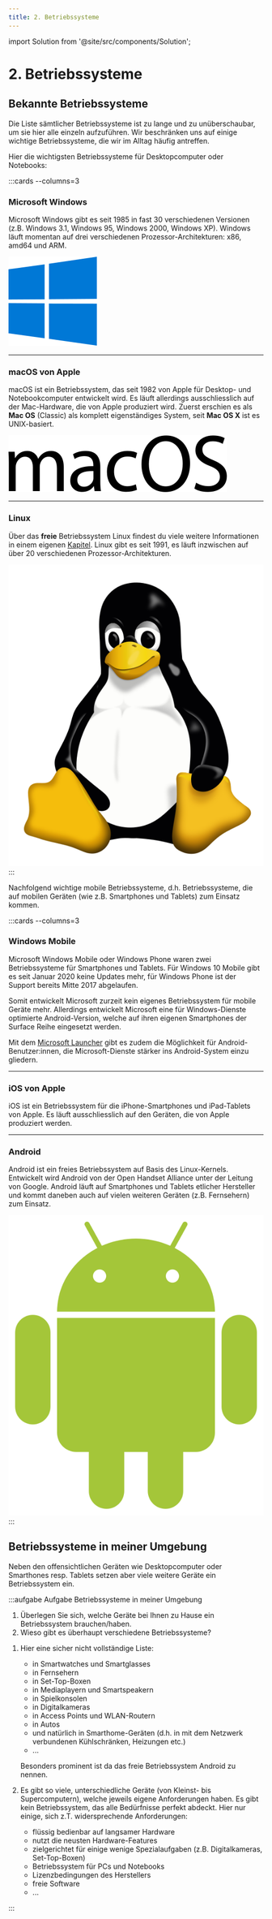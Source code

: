 ```yaml
---
title: 2. Betriebssysteme
---
```


import Solution from '@site/src/components/Solution';

# 2. Betriebssysteme

## Bekannte Betriebssysteme
Die Liste sämtlicher Betriebssysteme ist zu lange und zu unüberschaubar, um sie hier alle einzeln aufzuführen. Wir beschränken uns auf einige wichtige Betriebssysteme, die wir im Alltag häufig antreffen.

Hier die wichtigsten Betriebssysteme für Desktopcomputer oder Notebooks:

:::cards --columns=3
### Microsoft Windows
Microsoft Windows gibt es seit 1985 in fast 30 verschiedenen Versionen (z.B. Windows 3.1, Windows 95, Windows 2000, Windows XP). Windows läuft momentan auf drei verschiedenen Prozessor-Architekturen: x86, amd64 und ARM.

![Windows 10 Logo](images/02-logo-windows.svg)

***
### macOS von Apple
macOS ist ein Betriebssystem, das seit 1982 von Apple für Desktop- und Notebookcomputer entwickelt wird. Es läuft allerdings ausschliesslich auf der Mac-Hardware, die von Apple produziert wird. Zuerst erschien es als **Mac OS** (Classic) als komplett eigenständiges System, seit **Mac OS X** ist es UNIX-basiert.

![macOS Logo](images/02-logo-macos.svg)
***
### Linux
Über das **freie** Betriebssystem Linux findest du viele weitere Informationen in einem eigenen [Kapitel](?page=%2Fcomputer%2F5-os%2F4-linux%2FREADME). Linux gibt es seit 1991, es läuft inzwischen auf über 20 verschiedenen Prozessor-Architekturen.

![Linux Maskottchen](images/02-logo-linux.svg)
:::

Nachfolgend wichtige mobile Betriebssysteme, d.h. Betriebssysteme, die auf mobilen Geräten (wie z.B. Smartphones und Tablets) zum Einsatz kommen.

:::cards --columns=3
### Windows Mobile
Microsoft Windows Mobile oder Windows Phone waren zwei Betriebssysteme für Smartphones und Tablets. Für Windows 10 Mobile gibt es seit Januar 2020 keine Updates mehr, für Windows Phone ist der Support bereits Mitte 2017 abgelaufen.

Somit entwickelt Microsoft zurzeit kein eigenes Betriebssystem für mobile Geräte mehr. Allerdings entwickelt Microsoft eine für Windows-Dienste optimierte Android-Version, welche auf ihren eigenen Smartphones der Surface Reihe eingesetzt werden.

Mit dem [Microsoft Launcher](https://play.google.com/store/apps/details?id=com.microsoft.launcher&hl=de_CH&gl=US) gibt es zudem die Möglichkeit für Android-Benutzer:innen, die Microsoft-Dienste stärker ins Android-System einzu
gliedern.
***
### iOS von Apple
iOS ist ein Betriebssystem für die iPhone-Smartphones und iPad-Tablets von Apple. Es läuft ausschliesslich auf den Geräten, die von Apple produziert werden.
***
### Android
Android ist ein freies Betriebssystem auf Basis des Linux-Kernels. Entwickelt wird Android von der Open Handset Alliance unter der Leitung von Google. Android läuft auf Smartphones und Tablets etlicher Hersteller und kommt daneben auch auf vielen weiteren Geräten (z.B. Fernsehern) zum Einsatz.

![Android Roboter](images/02-logo-android.svg)
:::


## Betriebssysteme in meiner Umgebung

Neben den offensichtlichen Geräten wie Desktopcomputer oder Smarthones resp. Tablets setzen aber viele weitere Geräte ein Betriebssystem ein.

:::aufgabe Aufgabe Betriebssysteme in meiner Umgebung

1. Überlegen Sie sich, welche Geräte bei Ihnen zu Hause ein Betriebssystem brauchen/haben.
2. Wieso gibt es überhaupt verschiedene Betriebssysteme?

<Answer type="text" webKey="9baf3813-eba5-453f-bd08-90ac8e54855f" />

<Solution webKey="5cb1df26-cf3e-427b-ac68-f1303c74ef2a">

1. Hier eine sicher nicht vollständige Liste:
   - in Smartwatches und Smartglasses
   - in Fernsehern
   - in Set-Top-Boxen
   - in Mediaplayern und Smartspeakern
   - in Spielkonsolen
   - in Digitalkameras
   - in Access Points und WLAN-Routern
   - in Autos
   - und natürlich in Smarthome-Geräten (d.h. in mit dem Netzwerk verbundenen Kühlschränken, Heizungen etc.)
   - ...

   Besonders prominent ist da das freie Betriebssystem Android zu nennen.

2. Es gibt so viele, unterschiedliche Geräte (von Kleinst- bis Supercomputern), welche jeweils eigene Anforderungen haben. Es gibt kein Betriebssystem, das alle Bedürfnisse perfekt abdeckt. Hier nur einige, sich z.T. widersprechende Anforderungen:
   - flüssig bedienbar auf langsamer Hardware
   - nutzt die neusten Hardware-Features
   - zielgerichtet für einige wenige Spezialaufgaben (z.B. Digitalkameras, Set-Top-Boxen)
   - Betriebssystem für PCs und Notebooks
   - Lizenzbedingungen des Herstellers
   - freie Software
   - ...

</Solution>

:::
